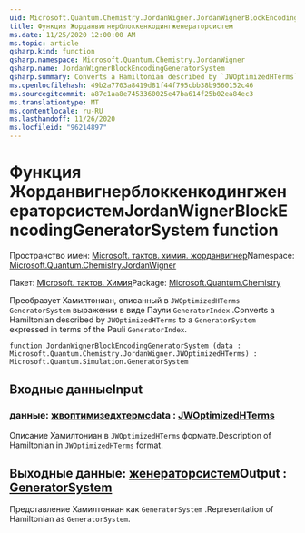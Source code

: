 ```yaml
---
uid: Microsoft.Quantum.Chemistry.JordanWigner.JordanWignerBlockEncodingGeneratorSystem
title: Функция Жорданвигнерблоккенкодингженераторсистем
ms.date: 11/25/2020 12:00:00 AM
ms.topic: article
qsharp.kind: function
qsharp.namespace: Microsoft.Quantum.Chemistry.JordanWigner
qsharp.name: JordanWignerBlockEncodingGeneratorSystem
qsharp.summary: Converts a Hamiltonian described by `JWOptimizedHTerms` to a `GeneratorSystem` expressed in terms of the Pauli `GeneratorIndex`.
ms.openlocfilehash: 49b2a7703a8419d81f44f795cbb38b9560152c46
ms.sourcegitcommit: a87c1aa8e7453360025e47ba614f25b02ea84ec3
ms.translationtype: MT
ms.contentlocale: ru-RU
ms.lasthandoff: 11/26/2020
ms.locfileid: "96214897"
---
```

# <a name="jordanwignerblockencodinggeneratorsystem-function"></a><span data-ttu-id="5726b-102">Функция Жорданвигнерблоккенкодингженераторсистем</span><span class="sxs-lookup"><span data-stu-id="5726b-102">JordanWignerBlockEncodingGeneratorSystem function</span></span>

<span data-ttu-id="5726b-103">Пространство имен: [Microsoft. тактов. химия. жорданвигнер](xref:Microsoft.Quantum.Chemistry.JordanWigner)</span><span class="sxs-lookup"><span data-stu-id="5726b-103">Namespace: [Microsoft.Quantum.Chemistry.JordanWigner](xref:Microsoft.Quantum.Chemistry.JordanWigner)</span></span>

<span data-ttu-id="5726b-104">Пакет: [Microsoft. тактов. Химия](https://nuget.org/packages/Microsoft.Quantum.Chemistry)</span><span class="sxs-lookup"><span data-stu-id="5726b-104">Package: [Microsoft.Quantum.Chemistry](https://nuget.org/packages/Microsoft.Quantum.Chemistry)</span></span>


<span data-ttu-id="5726b-105">Преобразует Хамилтониан, описанный в `JWOptimizedHTerms` `GeneratorSystem` выражении в виде Паули `GeneratorIndex` .</span><span class="sxs-lookup"><span data-stu-id="5726b-105">Converts a Hamiltonian described by `JWOptimizedHTerms` to a `GeneratorSystem` expressed in terms of the Pauli `GeneratorIndex`.</span></span>

```qsharp
function JordanWignerBlockEncodingGeneratorSystem (data : Microsoft.Quantum.Chemistry.JordanWigner.JWOptimizedHTerms) : Microsoft.Quantum.Simulation.GeneratorSystem
```


## <a name="input"></a><span data-ttu-id="5726b-106">Входные данные</span><span class="sxs-lookup"><span data-stu-id="5726b-106">Input</span></span>

### <a name="data--jwoptimizedhterms"></a><span data-ttu-id="5726b-107">данные: [жвоптимизедхтермс](xref:Microsoft.Quantum.Chemistry.JordanWigner.JWOptimizedHTerms)</span><span class="sxs-lookup"><span data-stu-id="5726b-107">data : [JWOptimizedHTerms](xref:Microsoft.Quantum.Chemistry.JordanWigner.JWOptimizedHTerms)</span></span>

<span data-ttu-id="5726b-108">Описание Хамилтониан в `JWOptimizedHTerms` формате.</span><span class="sxs-lookup"><span data-stu-id="5726b-108">Description of Hamiltonian in `JWOptimizedHTerms` format.</span></span>



## <a name="output--generatorsystem"></a><span data-ttu-id="5726b-109">Выходные данные: [женераторсистем](xref:Microsoft.Quantum.Simulation.GeneratorSystem)</span><span class="sxs-lookup"><span data-stu-id="5726b-109">Output : [GeneratorSystem](xref:Microsoft.Quantum.Simulation.GeneratorSystem)</span></span>

<span data-ttu-id="5726b-110">Представление Хамилтониан как `GeneratorSystem` .</span><span class="sxs-lookup"><span data-stu-id="5726b-110">Representation of Hamiltonian as `GeneratorSystem`.</span></span>